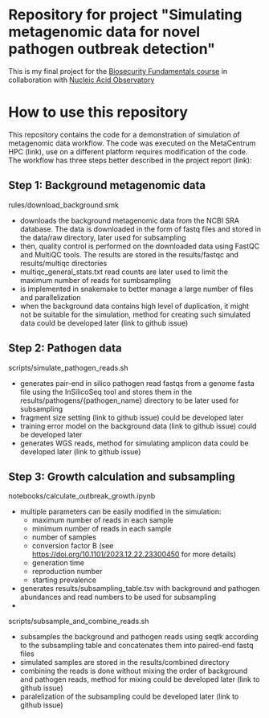 # Repository for project "Simulating metagenomic data for novel pathogen outbreak detection"

This is my final project for the [Biosecurity Fundamentals course](https://biosecurityfundamentals.com/pandemics/) in collaboration with [Nucleic Acid Observatory](https://naobservatory.org/)

# How to use this repository
This repository contains the code for a demonstration of simulation of metagenomic data workflow. The code was executed on the MetaCentrum HPC (link), use on a different platform requires modification of the code. The workflow has three steps better described in the project report (link):

## Step 1: Background metagenomic data
rules/download_background.smk 

- downloads the background metagenomic data from the NCBI SRA database. The data is downloaded in the form of fastq files and stored in the data/raw directory, later used for subsampling
- then, quality control is performed on the downloaded data using FastQC and MultiQC tools. The results are stored in the results/fastqc and results/multiqc directories
- multiqc_general_stats.txt read counts are later used to limit the maximum number of reads for sumbsampling 
- is implemented in snakemake to better manage a large number of files and parallelization
- when the background data contains high level of duplication, it might not be suitable for the simulation, method for creating such simulated data could be developed later (link to github issue) 

## Step 2: Pathogen data
scripts/simulate_pathogen_reads.sh

- generates pair-end in silico pathogen read fastqs from a genome fasta file using the InSilicoSeq tool and stores them in the results/pathogens/{pathogen_name} directory to be later used for subsampling
- fragment size setting (link to github issue) could be developed later
- training error model on the background data (link to github issue) could be developed later
- generates WGS reads, method for simulating amplicon data could be developed later (link to github issue)

## Step 3: Growth calculation and subsampling
notebooks/calculate_outbreak_growth.ipynb

- multiple parameters can be easily modified in the simulation:
    - maximum number of reads in each sample
    - minimum number of reads in each sample
    - number of samples
    - conversion factor B (see https://doi.org/10.1101/2023.12.22.23300450 for more details)
    - generation time
    - reproduction number
    - starting prevalence
- generates results/subsampling_table.tsv with background and pathogen abundances and read numbers to be used for subsampling 
- 

scripts/subsample_and_combine_reads.sh
- subsamples the background and pathogen reads using seqtk according to the subsampling table  and concatenates them into paired-end fastq files
- simulated samples are stored in the results/combined directory
- combining the reads is done without mixing the order of background and pathogen reads, method for mixing could be developed later (link to github issue)
- paralelization of the subsampling could be developed later (link to github issue)




